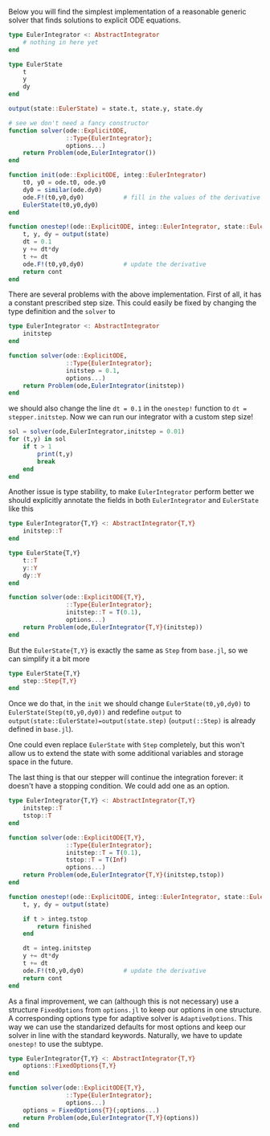 Below you will find the simplest implementation of a reasonable
generic solver that finds solutions to explicit ODE equations.

```julia
type EulerIntegrator <: AbstractIntegrator
    # nothing in here yet
end

type EulerState
    t
    y
    dy
end

output(state::EulerState) = state.t, state.y, state.dy

# see we don't need a fancy constructor
function solver(ode::ExplicitODE,
                ::Type{EulerIntegrator};
                options...)
    return Problem(ode,EulerIntegrator())
end

function init(ode::ExplicitODE, integ::EulerIntegrator)
    t0, y0 = ode.t0, ode.y0
    dy0 = similar(ode.dy0)
    ode.F!(t0,y0,dy0)           # fill in the values of the derivative
    EulerState(t0,y0,dy0)
end

function onestep!(ode::ExplicitODE, integ::EulerIntegrator, state::EulerState)
    t, y, dy = output(state)
    dt = 0.1
    y += dt*dy
    t += dt
    ode.F!(t0,y0,dy0)           # update the derivative
    return cont
end
```

There are several problems with the above implementation.  First of
all, it has a constant prescribed step size.  This could easily be
fixed by changing the type definition and the `solver` to


```julia
type EulerIntegrator <: AbstractIntegrator
    initstep
end

function solver(ode::ExplicitODE,
                ::Type{EulerIntegrator};
                initstep = 0.1,
                options...)
    return Problem(ode,EulerIntegrator(initstep))
end
```

we should also change the line `dt = 0.1` in the `onestep!` function
to `dt = stepper.initstep`.  Now we can run our integrator with a
custom step size!

```julia
sol = solver(ode,EulerIntegrator,initstep = 0.01)
for (t,y) in sol
    if t > 1
        print(t,y)
        break
    end
end
```

Another issue is type stability, to make `EulerIntegrator` perform
better we should explicitly annotate the fields in both
`EulerIntegrator` and `EulerState` like this

```julia
type EulerIntegrator{T,Y} <: AbstractIntegrator{T,Y}
    initstep::T
end

type EulerState{T,Y}
    t::T
    y::Y
    dy::Y
end

function solver(ode::ExplicitODE{T,Y},
                ::Type{EulerIntegrator};
                initstep::T = T(0.1),
                options...)
    return Problem(ode,EulerIntegrator{T,Y}(initstep))
end
```

But the `EulerState{T,Y}` is exactly the same as `Step` from
`base.jl`, so we can simplify it a bit more

```julia
type EulerState{T,Y}
    step::Step{T,Y}
end
```

Once we do that, in the `init` we should change
`EulerState(t0,y0,dy0)` to `EulerState(Step(t0,y0,dy0))` and redefine
`output` to `output(state::EulerState)=output(state.step)`
(`output(::Step)` is already defined in `base.jl`).

One could even replace `EulerState` with `Step` completely, but this
won't allow us to extend the state with some additional variables and
storage space in the future.

The last thing is that our stepper will continue the integration
forever: it doesn't have a stopping condition.  We could add one as an
option.

```julia
type EulerIntegrator{T,Y} <: AbstractIntegrator{T,Y}
    initstep::T
    tstop::T
end

function solver(ode::ExplicitODE{T,Y},
                ::Type{EulerIntegrator};
                initstep::T = T(0.1),
                tstop::T = T(Inf)
                options...)
    return Problem(ode,EulerIntegrator{T,Y}(initstep,tstop))
end

function onestep!(ode::ExplicitODE, integ::EulerIntegrator, state::EulerState)
    t, y, dy = output(state)

    if t > integ.tstop
        return finished
    end

    dt = integ.initstep
    y += dt*dy
    t += dt
    ode.F!(t0,y0,dy0)           # update the derivative
    return cont
end
```

As a final improvement, we can (although this is not necessary) use a
structure `FixedOptions` from `options.jl` to keep our options in one
structure.  A corresponding options type for adaptive solver is
`AdaptiveOptions`.  This way we can use the standarized defaults for
most options and keep our solver in line with the standard
keywords.  Naturally, we have to update `onestep!` to use the subtype.

```julia
type EulerIntegrator{T,Y} <: AbstractIntegrator{T,Y}
    options::FixedOptions{T,Y}
end

function solver(ode::ExplicitODE{T,Y},
                ::Type{EulerIntegrator};
                options...)
    options = FixedOptions{T}(;options...)
    return Problem(ode,EulerIntegrator{T,Y}(options))
end
```
